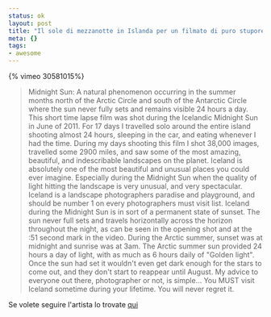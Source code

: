```yaml
--- 
status: ok
layout: post
title: "Il sole di mezzanotte in Islanda per un filmato di puro stupore"
meta: {}
tags: 
- awesome
---
```

{% vimeo 30581015%}

> Midnight Sun: A natural phenomenon occurring in the summer months north of the Arctic Circle and south of the Antarctic Circle where the sun never fully sets and remains visible 24 hours a day. 
> This short time lapse film was shot during the Icelandic Midnight Sun in June of 2011.
> For 17 days I travelled solo around the entire island shooting almost 24 hours, sleeping in the car, and eating whenever I had the time. During my days shooting this film I shot 38,000 images, travelled some 2900 miles, and saw some of the most amazing, beautiful, and indescribable landscapes on the planet. Iceland is absolutely one of the most beautiful and unusual places you could ever imagine. Especially during the Midnight Sun when the quality of light hitting the landscape is very unusual, and very spectacular.
> Iceland is a landscape photographers paradise and playground, and should be number 1 on every photographers must visit list. Iceland during the Midnight Sun is in sort of a permanent state of sunset. The sun never full sets and travels horizontally across the horizon throughout the night, as can be seen in the opening shot and at the :51 second mark in the video. 
> During the Arctic summer, sunset was at midnight and sunrise was at 3am. The Arctic summer sun provided 24 hours a day of light, with as much as 6 hours daily of "Golden light". Once the sun had set it wouldn't even get dark enough for the stars to come out, and they don't start to reappear until August.
> My advice to everyone out there, photographer or not, is simple... You MUST visit Iceland sometime during your lifetime. You will never regret it.

Se volete seguire l'artista lo trovate [qui](http://www.vimeo.com/scientifantastic)